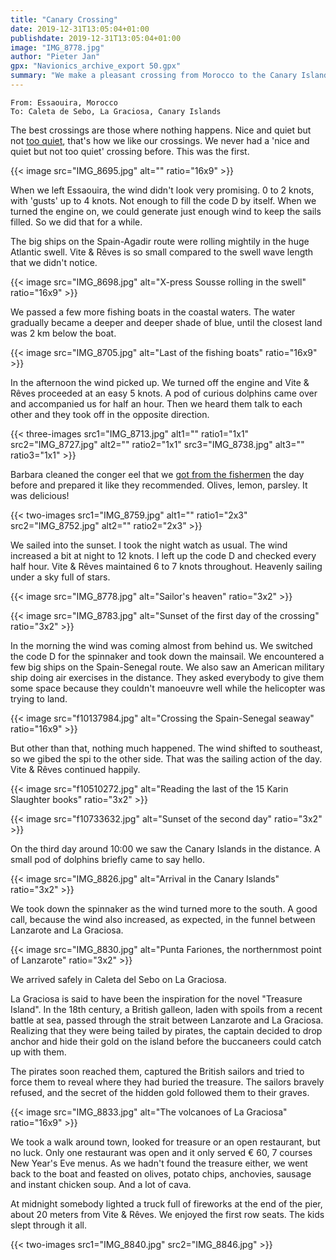 ```yaml
---
title: "Canary Crossing"
date: 2019-12-31T13:05:04+01:00
publishdate: 2019-12-31T13:05:04+01:00
image: "IMG_8778.jpg"
author: "Pieter Jan"
gpx: "Navionics_archive_export 50.gpx"
summary: "We make a pleasant crossing from Morocco to the Canary Islands in the start of the trade winds."
---
```


`From: Essaouira, Morocco`<br/>
`To: Caleta de Sebo, La Graciosa, Canary Islands`

The best crossings are those where nothing happens. Nice and quiet but not [too quiet](/captains-log/2019-10-27-motorcrossing/), that's how we like our crossings. We never had a 'nice and quiet but not too quiet' crossing before. This was the first.

{{< image src="IMG_8695.jpg" alt="" ratio="16x9" >}}

When we left Essaouira, the wind didn't look very promising. 0 to 2 knots, with 'gusts' up to 4 knots. Not enough to fill the code D by itself. When we turned the engine on, we could generate just enough wind to keep the sails filled. So we did that for a while.

The big ships on the Spain-Agadir route were rolling mightily in the huge Atlantic swell. Vite & Rêves is so small compared to the swell wave length that we didn't notice.

{{< image src="IMG_8698.jpg" alt="X-press Sousse rolling in the swell" ratio="16x9" >}}

We passed a few more fishing boats in the coastal waters. The water gradually became a deeper and deeper shade of blue, until the closest land was 2 km below the boat.

{{< image src="IMG_8705.jpg" alt="Last of the fishing boats" ratio="16x9" >}}

In the afternoon the wind picked up. We turned off the engine and Vite & Rêves proceeded at an easy 5 knots. A pod of curious dolphins came over and accompanied us for half an hour. Then we heard them talk to each other and they took off in the opposite direction.

{{< three-images src1="IMG_8713.jpg" alt1="" ratio1="1x1" src2="IMG_8727.jpg" alt2="" ratio2="1x1" src3="IMG_8738.jpg" alt3="" ratio3="1x1" >}}

Barbara cleaned the conger eel that we [got from the fishermen](/captains-log/2019-12-29-essaouira/#fishermen) the day before and prepared it like they recommended. Olives, lemon, parsley. It was delicious!

{{< two-images src1="IMG_8759.jpg" alt1="" ratio1="2x3" src2="IMG_8752.jpg" alt2="" ratio2="2x3" >}}

We sailed into the sunset. I took the night watch as usual. The wind increased a bit at night to 12 knots. I left up the code D and checked every half hour. Vite & Rêves maintained 6 to 7 knots throughout. Heavenly sailing under a sky full of stars.

{{< image src="IMG_8778.jpg" alt="Sailor's heaven" ratio="3x2" >}}

{{< image src="IMG_8783.jpg" alt="Sunset of the first day of the crossing" ratio="3x2" >}}

In the morning the wind was coming almost from behind us. We switched the code D for the spinnaker and took down the mainsail. We encountered a few big ships on the Spain-Senegal route. We also saw an American military ship doing air exercises in the distance. They asked everybody to give them some space because they couldn't manoeuvre well while the helicopter was trying to land.

{{< image src="f10137984.jpg" alt="Crossing the Spain-Senegal seaway" ratio="16x9" >}}

But other than that, nothing much happened. The wind shifted to southeast, so we gibed the spi to the other side. That was the sailing action of the day. Vite & Rêves continued happily.

{{< image src="f10510272.jpg" alt="Reading the last of the 15 Karin Slaughter books" ratio="3x2" >}}

{{< image src="f10733632.jpg" alt="Sunset of the second day" ratio="3x2" >}}

On the third day around 10:00 we saw the Canary Islands in the distance. A small pod of dolphins briefly came to say hello.

{{< image src="IMG_8826.jpg" alt="Arrival in the Canary Islands" ratio="3x2" >}}

We took down the spinnaker as the wind turned more to the south. A good call, because the wind also increased, as expected, in the funnel between Lanzarote and La Graciosa.

{{< image src="IMG_8830.jpg" alt="Punta Fariones, the northernmost point of Lanzarote" ratio="3x2" >}}

We arrived safely in Caleta del Sebo on La Graciosa.

La Graciosa is said to have been the inspiration for the novel "Treasure Island". In the 18th century, a British galleon, laden with spoils from a recent battle at sea, passed through the strait between Lanzarote and La Graciosa. Realizing that they were being tailed by pirates, the captain decided to drop anchor and hide their gold on the island before the buccaneers could catch up with them.

The pirates soon reached them, captured the British sailors and tried to force them to reveal where they had buried the treasure. The sailors bravely refused, and the secret of the hidden gold followed them to their graves.

{{< image src="IMG_8833.jpg" alt="The volcanoes of La Graciosa" ratio="16x9" >}}

We took a walk around town, looked for treasure or an open restaurant, but no luck. Only one restaurant was open and it only served € 60, 7 courses New Year's Eve menus. As we hadn't found the treasure either, we went back to the boat and feasted on olives, potato chips, anchovies, sausage and instant chicken soup. And a lot of cava.

At midnight somebody lighted a truck full of fireworks at the end of the pier, about 20 meters from Vite & Rêves. We enjoyed the first row seats. The kids slept through it all.

{{< two-images src1="IMG_8840.jpg" src2="IMG_8846.jpg" >}}
